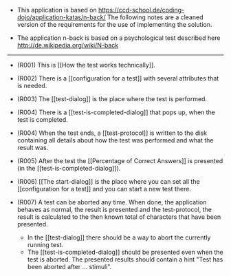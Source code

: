 - This application is based on https://ccd-school.de/coding-dojo/application-katas/n-back/ The following notes are a cleaned version of the requirements for the use of implementing the solution.

- The application n-back is based on a psychological test described here http://de.wikipedia.org/wiki/N-back 

---
- (R001) This is [[How the test works technically]]. 

- (R002) There is a [[configuration for a test]] with several attributes that is needed.
  
- (R003) The [[test-dialog]] is the place where the test is performed.
  
- (R004) There is a [[test-is-completed-dialog]] that pops up, when the test is completed.

- (R004) When the test ends, a [[test-protocol]] is written to the disk containing all details about how the test was performed and what the result was.
  
- (R005) After the test the [[Percentage of Correct Answers]] is presented (in the [[test-is-completed-dialog]]).
  
- (R006) [[The start-dialog]] is the place where you can set all the [[configuration for a test]] and you can start a new test there.
  
- (R007) A test can be aborted any time. When done, the application behaves as normal, the result is presented and the test-protocol, the result is calculated to the then known total of characters that have been presented.
	- In the [[test-dialog]] there should be a way to abort the currently running test.
	- The [[test-is-completed-dialog]] should be presented even when the test is aborted. The  presented results should contain a hint "Test has been aborted after ... stimuli".

